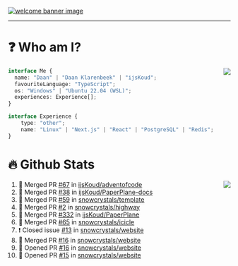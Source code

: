 <h1 align="center" style="display:none;"></h1>

<a href="https://ijskoud.dev/"><img src="https://cdn.ijskoud.dev/files/IIcds5oPKl.png" alt="welcome banner image" /></a>

---

# ❓ Who am I?

<img align="right" src="http://gh-stats.ijskoud.dev/api/top-langs?username=ijsKoud&cache_seconds=1800&layout=compact&hide_border=true&hide_rank=true&show_icons=true&theme=dark&title_color=ffffff&hide_border=true&locale=en" />

```typescript
interface Me {
  name: "Daan" | "Daan Klarenbeek" | "ijsKoud";
  favouriteLanguage: "TypeScript";
  os: "Windows" | "Ubuntu 22.04 (WSL)";
  experiences: Experience[];
}

interface Experience {
    type: "other";
    name: "Linux" | "Next.js" | "React" | "PostgreSQL" | "Redis";
}
```

# 🔥 Github Stats

<img align="right" src="http://gh-stats.ijskoud.dev/api? username=ijsKoud&cache_seconds=1800&hide_border=true&hide_rank=true&show_icons=true&theme=dark&title_color=ffffff&hide_border=true&locale=en">

<!--START_SECTION:activity-->
1. 🎉 Merged PR [#67](https://github.com/ijsKoud/adventofcode/pull/67) in [ijsKoud/adventofcode](https://github.com/ijsKoud/adventofcode)
2. 🎉 Merged PR [#38](https://github.com/ijsKoud/PaperPlane-docs/pull/38) in [ijsKoud/PaperPlane-docs](https://github.com/ijsKoud/PaperPlane-docs)
3. 🎉 Merged PR [#59](https://github.com/snowcrystals/template/pull/59) in [snowcrystals/template](https://github.com/snowcrystals/template)
4. 🎉 Merged PR [#2](https://github.com/snowcrystals/highway/pull/2) in [snowcrystals/highway](https://github.com/snowcrystals/highway)
5. 🎉 Merged PR [#332](https://github.com/ijsKoud/PaperPlane/pull/332) in [ijsKoud/PaperPlane](https://github.com/ijsKoud/PaperPlane)
6. 🎉 Merged PR [#65](https://github.com/snowcrystals/icicle/pull/65) in [snowcrystals/icicle](https://github.com/snowcrystals/icicle)
7. ❗️ Closed issue [#13](https://github.com/snowcrystals/website/issues/13) in [snowcrystals/website](https://github.com/snowcrystals/website)
8. 🎉 Merged PR [#16](https://github.com/snowcrystals/website/pull/16) in [snowcrystals/website](https://github.com/snowcrystals/website)
9. 💪 Opened PR [#16](https://github.com/snowcrystals/website/pull/16) in [snowcrystals/website](https://github.com/snowcrystals/website)
10. 💪 Opened PR [#15](https://github.com/snowcrystals/website/pull/15) in [snowcrystals/website](https://github.com/snowcrystals/website)
<!--END_SECTION:activity-->

<h1 align="center" style="display:none;"></h1>
